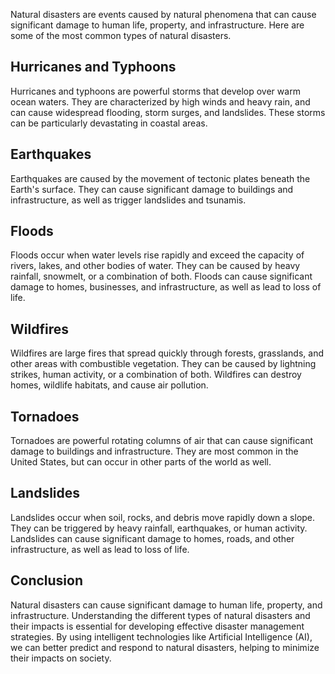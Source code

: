
Natural disasters are events caused by natural phenomena that can cause significant damage to human life, property, and infrastructure. Here are some of the most common types of natural disasters.

Hurricanes and Typhoons
-----------------------

Hurricanes and typhoons are powerful storms that develop over warm ocean waters. They are characterized by high winds and heavy rain, and can cause widespread flooding, storm surges, and landslides. These storms can be particularly devastating in coastal areas.

Earthquakes
-----------

Earthquakes are caused by the movement of tectonic plates beneath the Earth's surface. They can cause significant damage to buildings and infrastructure, as well as trigger landslides and tsunamis.

Floods
------

Floods occur when water levels rise rapidly and exceed the capacity of rivers, lakes, and other bodies of water. They can be caused by heavy rainfall, snowmelt, or a combination of both. Floods can cause significant damage to homes, businesses, and infrastructure, as well as lead to loss of life.

Wildfires
---------

Wildfires are large fires that spread quickly through forests, grasslands, and other areas with combustible vegetation. They can be caused by lightning strikes, human activity, or a combination of both. Wildfires can destroy homes, wildlife habitats, and cause air pollution.

Tornadoes
---------

Tornadoes are powerful rotating columns of air that can cause significant damage to buildings and infrastructure. They are most common in the United States, but can occur in other parts of the world as well.

Landslides
----------

Landslides occur when soil, rocks, and debris move rapidly down a slope. They can be triggered by heavy rainfall, earthquakes, or human activity. Landslides can cause significant damage to homes, roads, and other infrastructure, as well as lead to loss of life.

Conclusion
----------

Natural disasters can cause significant damage to human life, property, and infrastructure. Understanding the different types of natural disasters and their impacts is essential for developing effective disaster management strategies. By using intelligent technologies like Artificial Intelligence (AI), we can better predict and respond to natural disasters, helping to minimize their impacts on society.
